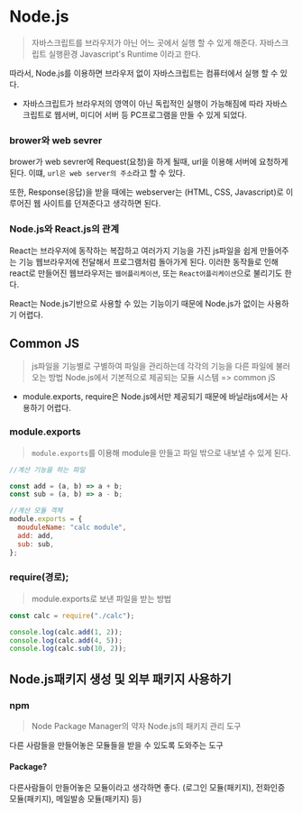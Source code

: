 # Node.js

> 자바스크립트를 브라우저가 아닌 어느 곳에서 실행 할 수 있게 해준다.
> 자바스크립트 실행환경
> Javascript's Runtime 이라고 한다.

따라서, Node.js를 이용하면 브라우저 없이 자바스크립트는 컴퓨터에서 실행 할 수 있다.

- 자바스크립트가 브라우저의 영역이 아닌 독립적인 실행이 가능해짐에 따라 자바스크립트로 웹서버, 미디어 서버 등 PC프로그램을 만들 수 있게 되었다.

### brower와 web sevrer

brower가 web sevrer에 Request(요청)을 하게 될때, url을 이용해 서버에 요청하게 된다.
이떄, `url은 web server의 주소`라고 할 수 있다.

또한, Response(응답)을 받을 때에는 webserver는 (HTML, CSS, Javascript)로 이루어진 웹 사이트를 던져준다고 생각하면 된다.

### Node.js와 React.js의 관계

React는 브라우저에 동작하는 복잡하고 여러가지 기능을 가진 js파일을 쉽게 만들어주는 기능
웹브라우저에 전달해서 프로그램처럼 돌아가게 된다. 이러한 동작들로 인해 react로 만들어진 웹브라우저는 `웹어플리케이션`, 또는 `React어플리케이션`으로 불리기도 한다.

React는 Node.js기반으로 사용할 수 있는 기능이기 때문에 Node.js가 없이는 사용하기 어렵다.

## Common JS

> js파일을 기능별로 구별하여 파일을 관리하는데 각각의 기능을 다른 파일에 불러오는 방법
> Node.js에서 기본적으로 제공되는 모듈 시스템 => common jS

- module.exports, require은 Node.js에서만 제공되기 때문에 바닐라js에서는 사용하기 어렵다.

### module.exports

> `module.exports`를 이용해 module을 만들고 파일 밖으로 내보낼 수 있게 된다.

```javascript
//계산 기능을 하는 파일

const add = (a, b) => a + b;
const sub = (a, b) => a - b;

//계산 모듈 객체
module.exports = {
  mouduleName: "calc module",
  add: add,
  sub: sub,
};
```

### require(경로);

> module.exports로 보낸 파일을 받는 방법

```javascript
const calc = require("./calc");

console.log(calc.add(1, 2));
console.log(calc.add(4, 5));
console.log(calc.sub(10, 2));
```

## Node.js패키지 생성 및 외부 패키지 사용하기

### npm

> Node Package Manager의 약자
> Node.js의 패키지 관리 도구

다른 사람들을 만들어놓은 모듈들을 받을 수 있도록 도와주는 도구

#### Package?

다른사람들이 만들어놓은 모듈이라고 생각하면 좋다.
(로그인 모듈(패키지), 전화인증 모듈(패키지), 메일발송 모듈(패키지) 등)
